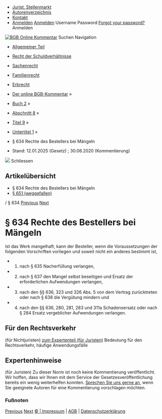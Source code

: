   * [Jurist. Stellenmarkt](https://bgb.kommentar.de/Buch-2/Abschnitt-8/Titel-9/Untertitel-1/</job-board> "Jurist. Stellenmarkt")
  * [Autorenverzeichnis](https://bgb.kommentar.de/Buch-2/Abschnitt-8/Titel-9/Untertitel-1/</Autorenverzeichnis> "Autorenverzeichnis")
  * [Kontakt](https://bgb.kommentar.de/Buch-2/Abschnitt-8/Titel-9/Untertitel-1/</Kontakt>)
  * [Anmelden](https://bgb.kommentar.de/Buch-2/Abschnitt-8/Titel-9/Untertitel-1/<#login> "show login form") [Anmelden](https://bgb.kommentar.de/Buch-2/Abschnitt-8/Titel-9/Untertitel-1/<#> "hide login form") Username Password
[Forgot your password?](https://bgb.kommentar.de/Buch-2/Abschnitt-8/Titel-9/Untertitel-1/</user/forgotpassword>) Anmelden 


[![BGB Online Kommentar](https://bgb.kommentar.de/extension/bgb/design/bgb/images/logo.png)](https://bgb.kommentar.de/Buch-2/Abschnitt-8/Titel-9/Untertitel-1/</> "BGB Online Kommentar")
Suchen
Navigation
  * [Allgemeiner Teil](https://bgb.kommentar.de/Buch-2/Abschnitt-8/Titel-9/Untertitel-1/</Buch-1>)
  * [Recht der Schuldverhältnisse](https://bgb.kommentar.de/Buch-2/Abschnitt-8/Titel-9/Untertitel-1/</Buch-2>)
  * [Sachenrecht](https://bgb.kommentar.de/Buch-2/Abschnitt-8/Titel-9/Untertitel-1/</Buch-3>)
  * [Familienrecht](https://bgb.kommentar.de/Buch-2/Abschnitt-8/Titel-9/Untertitel-1/</Buch-4>)
  * [Erbrecht](https://bgb.kommentar.de/Buch-2/Abschnitt-8/Titel-9/Untertitel-1/</Buch-5>)


  * [Der online BGB-Kommentar](https://bgb.kommentar.de/Buch-2/Abschnitt-8/Titel-9/Untertitel-1/</>) »
  * [Buch 2](https://bgb.kommentar.de/Buch-2/Abschnitt-8/Titel-9/Untertitel-1/</Buch-2>) »
  * [Abschnitt 8](https://bgb.kommentar.de/Buch-2/Abschnitt-8/Titel-9/Untertitel-1/</Buch-2/Abschnitt-8>) »
  * [Titel 9](https://bgb.kommentar.de/Buch-2/Abschnitt-8/Titel-9/Untertitel-1/</Buch-2/Abschnitt-8/Titel-9>) »
  * [Untertitel 1](https://bgb.kommentar.de/Buch-2/Abschnitt-8/Titel-9/Untertitel-1/</Buch-2/Abschnitt-8/Titel-9/Untertitel-1>) »
  * § 634 Rechte des Bestellers bei Mängeln 
  * Stand: 12.01.2025 (Gesetz) ; 30.06.2020 (Kommentierung) 


![](https://vg01.met.vgwort.de/na/1c9909529ead4f509072c06d9081a7d5)
Schliessen 
## Artikelübersicht
  * § 634 Rechte des Bestellers bei Mängeln 
  * [ § 651 (weggefallen) ](https://bgb.kommentar.de/Buch-2/Abschnitt-8/Titel-9/Untertitel-1/</Buch-2/Abschnitt-8/Titel-9/Untertitel-1/weggefallen>)


/ § 634 
[Previous](https://bgb.kommentar.de/Buch-2/Abschnitt-8/Titel-9/Untertitel-1/</Buch-2/Abschnitt-8/Titel-9/Untertitel-1/Kapitel-1/Sach-und-Rechtsmangel> "§ 633 Sach- und Rechtsmangel") [Next](https://bgb.kommentar.de/Buch-2/Abschnitt-8/Titel-9/Untertitel-1/</Buch-2/Abschnitt-8/Titel-9/Untertitel-1/Kapitel-1/Verjaehrung-der-Maengelansprueche> "§ 634a Verjährung der Mängelansprüche")
# § 634 Rechte des Bestellers bei Mängeln
Ist das Werk mangelhaft, kann der Besteller, wenn die Voraussetzungen der folgenden Vorschriften vorliegen und soweit nicht ein anderes bestimmt ist,
  * 1. nach § 635 Nacherfüllung verlangen,
  * 2. nach § 637 den Mangel selbst beseitigen und Ersatz der erforderlichen Aufwendungen verlangen,
  * 3. nach den §§ 636, 323 und 326 Abs. 5 von dem Vertrag zurücktreten oder nach § 638 die Vergütung mindern und
  * 4. nach den §§ 636, 280, 281, 283 und 311a Schadensersatz oder nach § 284 Ersatz vergeblicher Aufwendungen verlangen.


## Für den Rechtsverkehr 
(für Nichtjuristen)
[zum Expertenteil (für Juristen)](https://bgb.kommentar.de/Buch-2/Abschnitt-8/Titel-9/Untertitel-1/<#expertenhinweise>)
Bedeutung für den Rechtsverkehr, häufige Anwendungsfälle
## Expertenhinweise
(für Juristen)
Zu dieser Norm ist noch keine Kommentierung veröffentlicht. Wir hoffen, dass wir Ihnen mit dem Service der Gesetzesveröffentlichung bereits ein wenig weiterhelfen konnten. [Sprechen Sie uns gerne an](https://bgb.kommentar.de/Buch-2/Abschnitt-8/Titel-9/Untertitel-1/</Kontakt>), wenn Sie geeignete Autoren für eine Kommentierung vorschlagen möchten. 
### Fußnoten
[Previous](https://bgb.kommentar.de/Buch-2/Abschnitt-8/Titel-9/Untertitel-1/</Buch-2/Abschnitt-8/Titel-9/Untertitel-1/Kapitel-1/Sach-und-Rechtsmangel> "§ 633 Sach- und Rechtsmangel") [Next](https://bgb.kommentar.de/Buch-2/Abschnitt-8/Titel-9/Untertitel-1/</Buch-2/Abschnitt-8/Titel-9/Untertitel-1/Kapitel-1/Verjaehrung-der-Maengelansprueche> "§ 634a Verjährung der Mängelansprüche")
[© | Impressum](https://bgb.kommentar.de/Buch-2/Abschnitt-8/Titel-9/Untertitel-1/</Kontakt>) | [AGB](https://bgb.kommentar.de/Buch-2/Abschnitt-8/Titel-9/Untertitel-1/</AGB>) | [Datenschutzerklärung](https://bgb.kommentar.de/Buch-2/Abschnitt-8/Titel-9/Untertitel-1/</Datenschutzerklaerung-fuer-Leser>)
